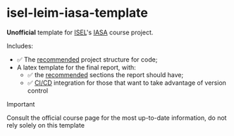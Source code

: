 # isel-leim-iasa-template

**Unofficial** template for [ISEL](https://www.isel.pt/)'s [IASA](https://www.isel.pt/leim/inteligencia-artificial-para-sistemas-autonomos) course project.

Includes:
- ✅ The [recommended](https://github.com/latex-ci-templates/isel-iasa-template/issues/1) project structure for code;
- A latex template for the final report, with:
  - ✅ the [recommended](https://github.com/latex-ci-templates/isel-iasa-template/issues/2) sections the report should have;
  - ✅ [CI/CD](https://www.redhat.com/en/topics/devops/what-is-ci-cd) integration for those that want to take advantage of version control

> [!IMPORTANT]
> Consult the official course page for the most up-to-date information, do not rely solely on this template
